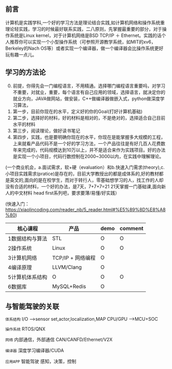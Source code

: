 ## 前言
计算机是实践学科,一个好的学习方法是理论结合实践,如计算机网络和操作系统重理论轻实践，学习的时候最好联系实践，二八原则，先掌握最重要的部分，对于操作系统是Linux kernel，对于计算机网络是BSD TCP/IP ＋ Ethernet。实践的话个人推荐你可以实现一个小型操作系统（可参照开源教学系统，如MIT的xv6，Berkeley的Nach OS等）或者实现一个编译器，做一个编译器会比操作系统更好玩有趣一点儿。

## 学习的方法论
0. 前提，你得先会一门编程语言，不用精通。选择哪门编程语言重要吗，对学习不重要，对就业，重要，每个语言有自己应用的领域，选择语言，就决定你的就业方向，JAVA做网站，做安装，C++做编译器做嵌入式，python做深度学习算法，
1. 第一步，目前你现在的水平，定义好的你的Goal(打好计算机基础)
2. 第二步，选择好的材料，好的材料是相对的，不是绝对的，选择适合自己目前水平的材料
3. 第三步，阅读理论，做好读书笔记
4. 第四步，实践，也是要明确你现在的水平，你现在是能掌握多大规模的工程，上来就看产品代码不是一个好的学习方法，一个产品往往是有好几百人花费数年来完成的，代码规模达到10万以上，并不是适合来作为实践项目。好的办法是实现一个小项目，代码行数控制在2000~3000以内，在实践中理解理论。
   
(一个商业机会，a.面试需求，软+硬（evaluation）和b.快速入门需求(theory),c.小项目实践需求(pratice)是存在的，目前大学教授出的都是成体系的,好的教材都是英文的,面向的是在校学生，而对于转行人，零基础想学习的人，找工作的人却没有合适的材料，一个好的办法，是7天，7+7+7=21 21天掌握一门基础课,面向新人的中文材料 head first系列吧，要求要薄/易懂/好实践）

(快速入门：https://xiaolincoding.com/reader_nb/5_reader.html#%E5%89%8D%E8%A8%80)

核心课程| 产品|demo|comment
-----|-----|-----|-----
 1数据结构与算法 |STL|O |O
 2操作系统 |Linux|O|O
 3计算机网络 |TCP/IP + 网络编程|O
 4编译原理 |LLVM/Clang|O|
 5计算机体系结构 |O|O|O
 6数据库 |MySQL+Redis|O|

## 与智能驾驶的关联
`体系结构`
I/O -->sensor set,actor,localization,MAP
CPU/GPU  -->MCU+SOC

`操作系统`
RTOS/QNX

`网络`
内部通信，外部通信
CAN/CANFD/Ethernet/V2X

`编译器`
深度学习编译器/CUDA

`应用APP`  智能驾驶 感知，决策，控制







